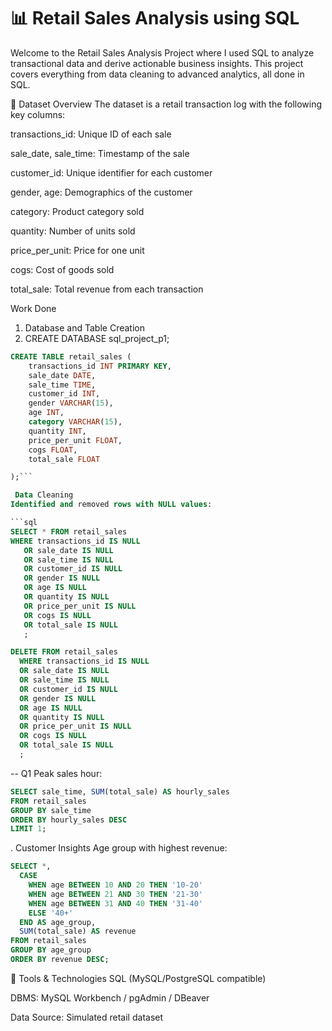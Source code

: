 # 📊 Retail Sales Analysis using SQL
Welcome to the Retail Sales Analysis Project where I used SQL to analyze transactional data and derive actionable business insights. This project covers everything from data cleaning to advanced analytics, all done in SQL.

📁 Dataset Overview
The dataset is a retail transaction log with the following key columns:

transactions_id: Unique ID of each sale

sale_date, sale_time: Timestamp of the sale

customer_id: Unique identifier for each customer

gender, age: Demographics of the customer

category: Product category sold

quantity: Number of units sold

price_per_unit: Price for one unit

cogs: Cost of goods sold

total_sale: Total revenue from each transaction

 Work Done
1. Database and Table Creation
2. CREATE DATABASE sql_project_p1;
```sql 
CREATE TABLE retail_sales (
    transactions_id INT PRIMARY KEY,
    sale_date DATE,
    sale_time TIME,
    customer_id INT,
    gender VARCHAR(15),
    age INT,
    category VARCHAR(15),
    quantity INT,
    price_per_unit FLOAT,
    cogs FLOAT,
    total_sale FLOAT

);```

 Data Cleaning
Identified and removed rows with NULL values:

```sql
SELECT * FROM retail_sales
WHERE transactions_id IS NULL
   OR sale_date IS NULL
   OR sale_time IS NULL
   OR customer_id IS NULL
   OR gender IS NULL
   OR age IS NULL
   OR quantity IS NULL
   OR price_per_unit IS NULL
   OR cogs IS NULL
   OR total_sale IS NULL
   ;
   ```

 ```sql
 DELETE FROM retail_sales
   WHERE transactions_id IS NULL
   OR sale_date IS NULL
   OR sale_time IS NULL
   OR customer_id IS NULL
   OR gender IS NULL
   OR age IS NULL
   OR quantity IS NULL
   OR price_per_unit IS NULL
   OR cogs IS NULL
   OR total_sale IS NULL
   ;
   ```

-- Q1 Peak sales hour:
```sql
SELECT sale_time, SUM(total_sale) AS hourly_sales
FROM retail_sales
GROUP BY sale_time
ORDER BY hourly_sales DESC
LIMIT 1;
```
. Customer Insights
Age group with highest revenue:

```sql
SELECT *,
  CASE
    WHEN age BETWEEN 10 AND 20 THEN '10-20'
    WHEN age BETWEEN 21 AND 30 THEN '21-30'
    WHEN age BETWEEN 31 AND 40 THEN '31-40'
    ELSE '40+'
  END AS age_group,
  SUM(total_sale) AS revenue
FROM retail_sales
GROUP BY age_group
ORDER BY revenue DESC;
```

🧰 Tools & Technologies
SQL (MySQL/PostgreSQL compatible)

DBMS: MySQL Workbench / pgAdmin / DBeaver

Data Source: Simulated retail dataset



